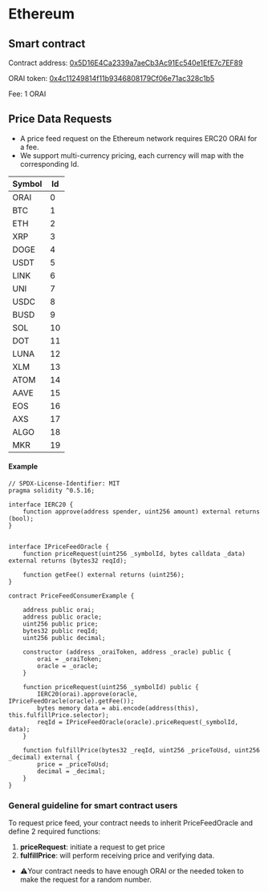 # Ethereum

## Smart contract

Contract address: [0x5D16E4Ca2339a7aeCb3Ac91Ec540e1EfE7c7EF89](https://etherscan.io/address/0x5D16E4Ca2339a7aeCb3Ac91Ec540e1EfE7c7EF89)

ORAI token: [0x4c11249814f11b9346808179Cf06e71ac328c1b5](https://etherscan.io/address/0x4c11249814f11b9346808179Cf06e71ac328c1b5)

Fee: 1 ORAI

## **Price Data Requests**

* A price feed request on the Ethereum network requires ERC20 ORAI for a fee.
* We support multi-currency pricing, each currency will map with the corresponding Id.

| Symbol | Id |
| ------ | -- |
| ORAI   | 0  |
| BTC    | 1  |
| ETH    | 2  |
| XRP    | 3  |
| DOGE   | 4  |
| USDT   | 5  |
| LINK   | 6  |
| UNI    | 7  |
| USDC   | 8  |
| BUSD   | 9  |
| SOL    | 10 |
| DOT    | 11 |
| LUNA   | 12 |
| XLM    | 13 |
| ATOM   | 14 |
| AAVE   | 15 |
| EOS    | 16 |
| AXS    | 17 |
| ALGO   | 18 |
| MKR    | 19 |

#### Example

```
// SPDX-License-Identifier: MIT
pragma solidity ^0.5.16;

interface IERC20 {
    function approve(address spender, uint256 amount) external returns (bool);
}


interface IPriceFeedOracle {
    function priceRequest(uint256 _symbolId, bytes calldata _data) external returns (bytes32 reqId);

    function getFee() external returns (uint256);
}

contract PriceFeedConsumerExample {

    address public orai;
    address public oracle;
    uint256 public price;
    bytes32 public reqId;
    uint256 public decimal;

    constructor (address _oraiToken, address _oracle) public {
        orai = _oraiToken;
        oracle = _oracle;
    }

    function priceRequest(uint256 _symbolId) public {
        IERC20(orai).approve(oracle, IPriceFeedOracle(oracle).getFee());
        bytes memory data = abi.encode(address(this), this.fulfillPrice.selector);
        reqId = IPriceFeedOracle(oracle).priceRequest(_symbolId, data);
    }

    function fulfillPrice(bytes32 _reqId, uint256 _priceToUsd, uint256 _decimal) external {
        price = _priceToUsd;
        decimal = _decimal;
    }
}

```

### General guideline for smart contract users

To request price feed, your contract needs to inherit PriceFeedOracle and define 2 required functions:

1. **priceRequest**: initiate a request to get price
2. **fulfillPrice**: will perform receiving price and verifying data.

* :warning:Your contract needs to have enough ORAI or the needed token to make the request for a random number.

